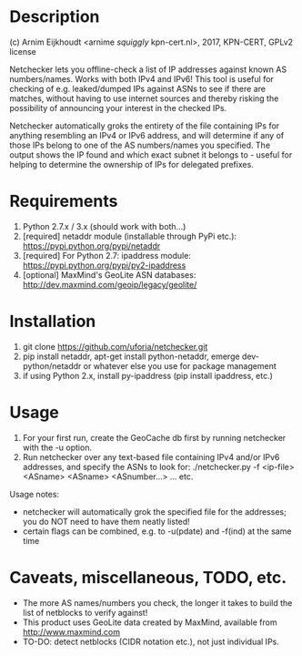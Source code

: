 # Description  

(c) Arnim Eijkhoudt \<arnime _squiggly_ kpn-cert.nl\>, 2017, KPN-CERT, GPLv2 license
  
Netchecker lets you offline-check a list of IP addresses against known AS numbers/names. Works with both IPv4 and IPv6! This tool is useful for checking of e.g. leaked/dumped IPs against ASNs to see if there are matches, without having to use internet sources and thereby risking the possibility of announcing your interest in the checked IPs.
  
Netchecker automatically groks the entirety of the file containing IPs for anything resembling an IPv4 or IPv6 address, and will determine if any of those IPs belong to one of the AS numbers/names you specified. The output shows the IP found and which exact subnet it belongs to - useful for helping to determine the ownership of IPs for delegated prefixes.

# Requirements  
  
1) Python 2.7.x / 3.x (should work with both...)
2) [required] netaddr module (installable through PyPi etc.): https://pypi.python.org/pypi/netaddr
3) [required] For Python 2.7: ipaddress module: https://pypi.python.org/pypi/py2-ipaddress
4) [optional] MaxMind's GeoLite ASN databases: http://dev.maxmind.com/geoip/legacy/geolite/
  
# Installation  
  
1) git clone https://github.com/uforia/netchecker.git
2) pip install netaddr, apt-get install python-netaddr, emerge dev-python/netaddr or whatever else you use for package management
3) if using Python 2.x, install py-ipaddress (pip install ipaddress, etc.)

# Usage  
  
1) For your first run, create the GeoCache db first by running netchecker with the -u option.
2) Run netchecker over any text-based file containing IPv4 and/or IPv6 addresses, and specify the ASNs to look for:
   ./netchecker.py -f \<ip-file\> \<ASname\> \<ASname\> \<ASnumber...\> ... etc.

Usage notes:
- netchecker will automatically grok the specified file for the addresses; you do NOT need to have them neatly listed!
- certain flags can be combined, e.g. to -u(pdate) and -f(ind) at the same time

# Caveats, miscellaneous, TODO, etc.  
  
- The more AS names/numbers you check, the longer it takes to build the list of netblocks to verify against!
- This product uses GeoLite data created by MaxMind, available from http://www.maxmind.com
- TO-DO: detect netblocks (CIDR notation etc.), not just individual IPs.
